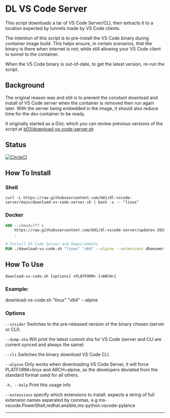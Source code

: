# DL VS Code Server

This script downloads a tar of VS Code Server/CLI, then extracts it to a
location expected by tunnels made by VS Code clients.

The intention of this script is to pre-install the VS Code binary during
container image build. This helps ensure, in certain scenarios, that the binary
is there when internet is not; while still allowing your VS Code client to
tunnel to the container.

When the VS Code binary is out-of-date, to get the latest version, re-run the
script.

## Background

The original reason was and still is to prevent the constant download and
install of VS Code server when the container is removed then run again later.
With the server being embedded in the image, it should also reduce time for the
dev container to be ready.

It originally started as a Gist; which you can review previous versions of the
script at [b01/download-vs-code-server.sh]

## Status

[![CircleCI](https://dl.circleci.com/status-badge/img/gh/b01/dl-vscode-server/tree/main.svg?style=svg)](https://dl.circleci.com/status-badge/redirect/gh/b01/dl-vscode-server/tree/main)

## How To Install

### Shell
```shell
curl -L https://raw.githubusercontent.com/b01/dl-vscode-server/main/download-vs-code-server.sh | bash -s -- "linux"
```

### Docker

```dockerfile
ADD --chmod=777 \
    https://raw.githubusercontent.com/b01/dl-vscode-server/updates-2024-05-16-01/download-vs-code.sh \
    .

# Install VS Code Server and Requirements
RUN ./download-vs-code.sh "linux" "x64" --alpine --extensions dbaeumer.vscode-eslint
```

## How To Use

`download-vs-code.sh [options] <PLATFORM> [<ARCH>]`

### Example:

download-vs-code.sh \"linux\" \"x64\" --alpine

### Options

`--insider`
Switches to the pre-released version of the binary chosen (server or
CLI).

`--dump-sha`
Will print the latest commit sha for VS Code (server and CLI are current
synced and always the same)

`--cli`
Switches the binary download VS Code CLI.

`--alpine`
Only works when downloading VS Code Server, it will force PLATFORM=linux and
ARCH=alpine, as the developers deviated from the standard format used for all
others.

`-h, --help`
Print this usage info

`--extensions`
    specify which extensions to install. expects a string of full extension names seperated by commas,
    e.g ms-vscode.PowerShell,redhat.ansible,ms-python.vscode-pylance


---

[b01/download-vs-code-server.sh]: https://gist.github.com/b01/0a16b6645ab7921b0910603dfb85e4fb
